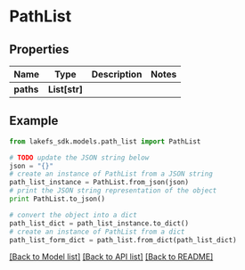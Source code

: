# PathList


## Properties
Name | Type | Description | Notes
------------ | ------------- | ------------- | -------------
**paths** | **List[str]** |  | 

## Example

```python
from lakefs_sdk.models.path_list import PathList

# TODO update the JSON string below
json = "{}"
# create an instance of PathList from a JSON string
path_list_instance = PathList.from_json(json)
# print the JSON string representation of the object
print PathList.to_json()

# convert the object into a dict
path_list_dict = path_list_instance.to_dict()
# create an instance of PathList from a dict
path_list_form_dict = path_list.from_dict(path_list_dict)
```
[[Back to Model list]](../README.md#documentation-for-models) [[Back to API list]](../README.md#documentation-for-api-endpoints) [[Back to README]](../README.md)


